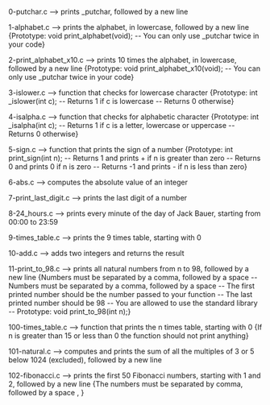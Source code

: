 0-putchar.c --> prints _putchar, followed by a new line


1-alphabet.c --> prints the alphabet, in lowercase, followed by a new line {Prototype: void print_alphabet(void); -- You can only use _putchar twice in your code}


2-print_alphabet_x10.c --> prints 10 times the alphabet, in lowercase, followed by a new line {Prototype: void print_alphabet_x10(void); -- You can only use _putchar twice in your code}


3-islower.c --> function that checks for lowercase character {Prototype: int _islower(int c); -- Returns 1 if c is lowercase -- Returns 0 otherwise}


4-isalpha.c --> function that checks for alphabetic character {Prototype: int _isalpha(int c); -- Returns 1 if c is a letter, lowercase or uppercase -- Returns 0 otherwise}


5-sign.c --> function that prints the sign of a number {Prototype: int print_sign(int n); -- Returns 1 and prints + if n is greater than zero -- Returns 0 and prints 0 if n is zero -- Returns -1 and prints - if n is less than zero}




6-abs.c --> computes the absolute value of an integer


7-print_last_digit.c --> prints the last digit of a number


8-24_hours.c --> prints every minute of the day of Jack Bauer, starting from 00:00 to 23:59


9-times_table.c --> prints the 9 times table, starting with 0


10-add.c --> adds two integers and returns the result



11-print_to_98.c --> prints all natural numbers from n to 98, followed by a new line {Numbers must be separated by a comma, followed by a space -- Numbers must be separated by a comma, followed by a space -- The first printed number should be the number passed to your function -- The last printed number should be 98 -- You are allowed to use the standard library -- Prototype: void print_to_98(int n);}


100-times_table.c --> function that prints the n times table, starting with 0 {If n is greater than 15 or less than 0 the function should not print anything}


101-natural.c --> computes and prints the sum of all the multiples of 3 or 5 below 1024 (excluded), followed by a new line


102-fibonacci.c --> prints the first 50 Fibonacci numbers, starting with 1 and 2, followed by a new line {The numbers must be separated by comma, followed by a space , }


